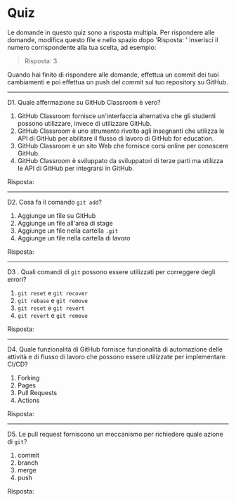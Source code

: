 # Quiz

Le domande in questo quiz sono a risposta multipla. Per rispondere alle domande, modifica questo file e nello spazio dopo 'Risposta: ' inserisci il numero corrispondente alla tua scelta, ad esempio:

> Risposta: 3

Quando hai finito di rispondere alle domande, effettua un commit dei tuoi cambiamenti e poi effettua un push del commit sul tuo repository su GitHub.

------

D1. Quale affermazione su GitHub Classroom è vero?

1. GitHub Classroom fornisce un'interfaccia alternativa che gli studenti possono utilizzare, invece di utilizzare GitHub.
2. GitHub Classroom è uno strumento rivolto agli insegnanti che utilizza le API di GitHub per abilitare il flusso di lavoro di GitHub for education.
3. GitHub Classroom è un sito Web che fornisce corsi online per conoscere GitHub.
4. GitHub Classroom è sviluppato da sviluppatori di terze parti ma utilizza le API di GitHub per integrarsi in GitHub.

Risposta:

------

D2. Cosa fa il comando `git add`?

1. Aggiunge un file su GitHub
2. Aggiunge un file all'area di stage
3. Aggiunge un file nella cartella `.git`
4. Aggiunge un file nella cartella di lavoro

Risposta:

------

D3 . Quali comandi di `git` possono essere utilizzati per correggere degli errori?

1. `git reset` e `git recover`
2. `git rebase` e `git remove`
3. `git reset` e `git revert`
4. `git revert` e `git remove`

Risposta:

------

D4. Quale funzionalità di GitHub fornisce funzionalità di automazione delle attività e di flusso di lavoro che possono essere utilizzate per implementare CI/CD?

1. Forking
2. Pages
3. Pull Requests
4. Actions

Risposta:

------

D5. Le pull request forniscono un meccanismo per richiedere quale azione di `git`?

1. commit
2. branch
3. merge
4. push

Risposta:

